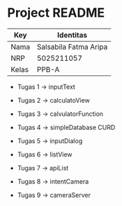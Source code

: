 # Project README

| Key     | Identitas                |
|---------|--------------------------|
| Nama    | Salsabila Fatma Aripa    |
| NRP     | 5025211057               |
| Kelas   | PPB-A                    |

- Tugas 1 -> inputText

- Tugas 2 -> calculatoView

- Tugas 3 -> calvulatorFunction

- Tugas 4 -> simpleDatabase CURD

- Tugas 5 -> inputDialog

- Tugas 6 -> listView

- Tugas 7 -> apiList

- Tugas 8 -> intentCamera

- Tugas 9 -> cameraServer
